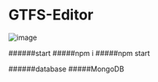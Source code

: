 # GTFS-Editor

![image](https://github.com/oznurpaylan/gtfs_editor_backend/assets/79011604/f38d64f6-82d1-406d-a1fb-ff2d7b7fb1d6)

######start
#####npm i
#####npm start

######database
#####MongoDB
